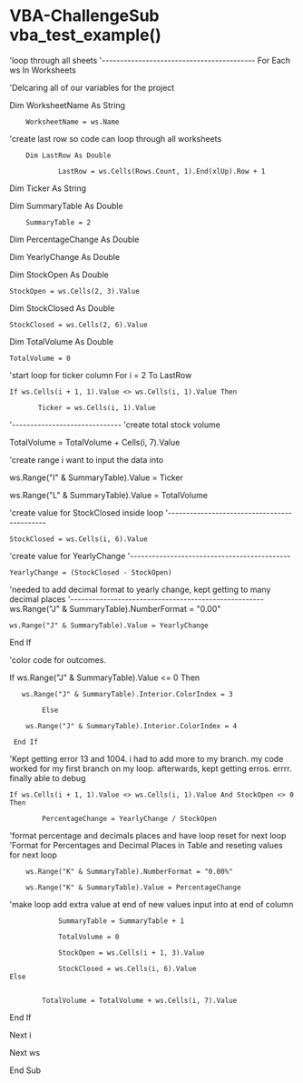 # VBA-ChallengeSub vba_test_example()
'loop through all sheets
'------------------------------------------
For Each ws In Worksheets

'Delcaring all of our variables for the project

Dim WorksheetName As String

        WorksheetName = ws.Name
        
'create last row so code can loop through all worksheets

        Dim LastRow As Double

                LastRow = ws.Cells(Rows.Count, 1).End(xlUp).Row + 1
                
Dim Ticker As String

Dim SummaryTable As Double

        SummaryTable = 2
        
Dim PercentageChange As Double
       
Dim YearlyChange As Double
    
Dim StockOpen As Double

    StockOpen = ws.Cells(2, 3).Value
    
Dim StockClosed As Double

    StockClosed = ws.Cells(2, 6).Value
    
Dim TotalVolume As Double

    TotalVolume = 0
                
'start loop for ticker column
For i = 2 To LastRow

    If ws.Cells(i + 1, 1).Value <> ws.Cells(i, 1).Value Then
        
           Ticker = ws.Cells(i, 1).Value

'------------------------------
'create total stock volume

TotalVolume = TotalVolume + Cells(i, 7).Value

'create range i want to input the data into

ws.Range("I" & SummaryTable).Value = Ticker

ws.Range("L" & SummaryTable).Value = TotalVolume

'create value for StockClosed inside loop
'--------------------------------------------

    StockClosed = ws.Cells(i, 6).Value
    
'create value for YearlyChange
'--------------------------------------------
    
    YearlyChange = (StockClosed - StockOpen)
    
'needed to add decimal format to yearly change, kept getting to many decimal places
'-----------------------------------------------------
     ws.Range("J" & SummaryTable).NumberFormat = "0.00"
     
    ws.Range("J" & SummaryTable).Value = YearlyChange
    
End If

'color code for outcomes.

If ws.Range("J" & SummaryTable).Value <= 0 Then

       ws.Range("J" & SummaryTable).Interior.ColorIndex = 3

            Else

        ws.Range("J" & SummaryTable).Interior.ColorIndex = 4

     End If

'Kept getting error 13 and 1004. i had to add more to my branch. my code worked for my first branch on my loop. afterwards, kept getting erros. errrr. finally able to debug

    If ws.Cells(i + 1, 1).Value <> ws.Cells(i, 1).Value And StockOpen <> 0 Then
    
            PercentageChange = YearlyChange / StockOpen
            
            
'format percentage and decimals places and have loop reset for next loop
'Format for Percentages and Decimal Places in Table and reseting values for next loop

        ws.Range("K" & SummaryTable).NumberFormat = "0.00%"
        
        ws.Range("K" & SummaryTable).Value = PercentageChange
                
'make loop add extra value at end of new values input into at end of column

                SummaryTable = SummaryTable + 1
            
                TotalVolume = 0
            
                StockOpen = ws.Cells(i + 1, 3).Value
    
                StockClosed = ws.Cells(i, 6).Value
    Else
            
    
            TotalVolume = TotalVolume + ws.Cells(i, 7).Value
      
End If

Next i

Next ws

End Sub


